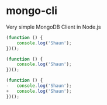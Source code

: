 # mongo-cli
Very simple MongoDB Client in Node.js

```js
(function () {
    console.log('Shaun');
})();
```

```javascript
(function () {
    console.log('Shaun');
})();
```

```js diff
(function () {
-   console.log('Shaun');
+   console.log('Shaun');    
})();
```